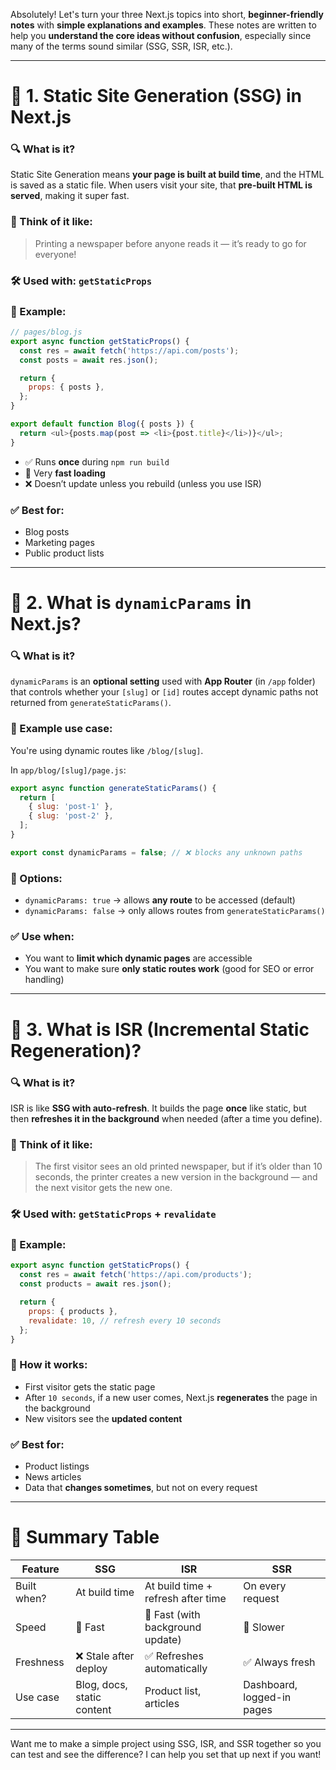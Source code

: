 Absolutely! Let's turn your three Next.js topics into short, **beginner-friendly notes** with **simple explanations and examples**. These notes are written to help you **understand the core ideas without confusion**, especially since many of the terms sound similar (SSG, SSR, ISR, etc.).

---

# 📘 1. Static Site Generation (SSG) in Next.js

### 🔍 What is it?
Static Site Generation means **your page is built at build time**, and the HTML is saved as a static file. When users visit your site, that **pre-built HTML is served**, making it super fast.

### 🧱 Think of it like:
> Printing a newspaper before anyone reads it — it’s ready to go for everyone!

### 🛠 Used with: `getStaticProps`

### 🧪 Example:
```js
// pages/blog.js
export async function getStaticProps() {
  const res = await fetch('https://api.com/posts');
  const posts = await res.json();

  return {
    props: { posts },
  };
}

export default function Blog({ posts }) {
  return <ul>{posts.map(post => <li>{post.title}</li>)}</ul>;
}
```

- ✅ Runs **once** during `npm run build`
- 🚀 Very **fast loading**
- ❌ Doesn’t update unless you rebuild (unless you use ISR)

### ✅ Best for:
- Blog posts
- Marketing pages
- Public product lists

---

# 📘 2. What is `dynamicParams` in Next.js?

### 🔍 What is it?
`dynamicParams` is an **optional setting** used with **App Router** (in `/app` folder) that controls whether your `[slug]` or `[id]` routes accept dynamic paths not returned from `generateStaticParams()`.

### 📂 Example use case:
You're using dynamic routes like `/blog/[slug]`.

In `app/blog/[slug]/page.js`:

```js
export async function generateStaticParams() {
  return [
    { slug: 'post-1' },
    { slug: 'post-2' },
  ];
}

export const dynamicParams = false; // ❌ blocks any unknown paths
```

### 🔁 Options:
- `dynamicParams: true` → allows **any route** to be accessed (default)
- `dynamicParams: false` → only allows routes from `generateStaticParams()`

### ✅ Use when:
- You want to **limit which dynamic pages** are accessible
- You want to make sure **only static routes work** (good for SEO or error handling)

---

# 📘 3. What is ISR (Incremental Static Regeneration)?

### 🔍 What is it?
ISR is like **SSG with auto-refresh**. It builds the page **once** like static, but then **refreshes it in the background** when needed (after a time you define).

### 🧠 Think of it like:
> The first visitor sees an old printed newspaper, but if it’s older than 10 seconds, the printer creates a new version in the background — and the next visitor gets the new one.

### 🛠 Used with: `getStaticProps` + `revalidate`

### 🧪 Example:
```js
export async function getStaticProps() {
  const res = await fetch('https://api.com/products');
  const products = await res.json();

  return {
    props: { products },
    revalidate: 10, // refresh every 10 seconds
  };
}
```

### 🔁 How it works:
- First visitor gets the static page
- After `10 seconds`, if a new user comes, Next.js **regenerates** the page in the background
- New visitors see the **updated content**

### ✅ Best for:
- Product listings
- News articles
- Data that **changes sometimes**, but not on every request

---

# 🧠 Summary Table

| Feature        | SSG                          | ISR                                | SSR                          |
|----------------|------------------------------|-------------------------------------|------------------------------|
| Built when?    | At build time                | At build time + refresh after time | On every request             |
| Speed          | 🚀 Fast                      | 🚀 Fast (with background update)   | 🐢 Slower                    |
| Freshness      | ❌ Stale after deploy         | ✅ Refreshes automatically         | ✅ Always fresh              |
| Use case       | Blog, docs, static content   | Product list, articles             | Dashboard, logged-in pages   |

---

Want me to make a simple project using SSG, ISR, and SSR together so you can test and see the difference? I can help you set that up next if you want!